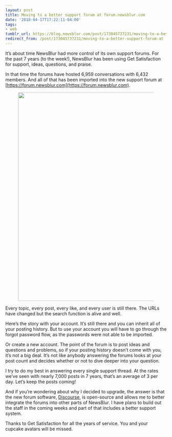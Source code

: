 ```yaml
---
layout: post
title: Moving to a better support forum at forum.newsblur.com
date: '2018-04-17T17:22:11-04:00'
tags:
- web
tumblr_url: https://blog.newsblur.com/post/173045737231/moving-to-a-better-support-forum-at
redirect_from: /post/173045737231/moving-to-a-better-support-forum-at
---
```

It’s about time NewsBlur had more control of its own support forums. For the past 7 years (to the week!), NewsBlur has been using Get Satisfaction for support, ideas, questions, and praise.

In that time the forums have hosted 6,959 conversations with 6,432 members. And all of that has been imported into the new support forum at [https://forum.newsblur.com](https://forum.newsblur.com).

<figure class="tmblr-full" data-orig-height="2590" data-orig-width="2074" data-orig-src="https://s3.amazonaws.com/static.newsblur.com/blog/forum.png"><img width="650" data-orig-height="2590" data-orig-width="2074" src="https://s3.amazonaws.com/static.newsblur.com/blog/forum.png"></figure>

Every topic, every post, every like, and every user is still there. The URLs have changed but the search function is alive and well.

Here’s the story with your account. It’s still there and you can inherit all of your posting history. But to use your account you will have to go through the forgot password flow, as the passwords were not able to be imported.

Or create a new account. The point of the forum is to post ideas and questions and problems, so if your posting history doesn’t come with you, it’s not a big deal. It’s not like anybody answering the forums looks at your post count and decides whether or not to dive deeper into your question.

I try to do my best in answering every single support thread. At the rates we’ve seen with nearly 7,000 posts in 7 years, that’s an average of 3 per day. Let’s keep the posts coming!

And if you’re wondering about why I decided to upgrade, the answer is that the new forum software, [Discourse](https://discourse.org), is open-source and allows me to better integrate the forums into other parts of NewsBlur. I have plans to build out the staff in the coming weeks and part of that includes a better support system.

Thanks to Get Satisfaction for all the years of service. You and your cupcake avatars will be missed.

